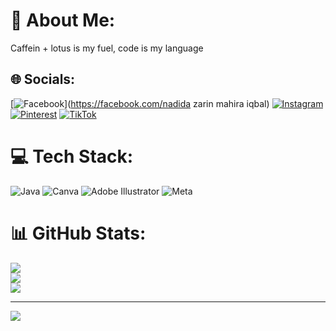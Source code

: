 # 💫 About Me:
Caffein + lotus is my fuel, code is my language<br>


## 🌐 Socials:
[![Facebook](https://img.shields.io/badge/Facebook-%231877F2.svg?logo=Facebook&logoColor=white)](https://facebook.com/nadida zarin mahira iqbal) [![Instagram](https://img.shields.io/badge/Instagram-%23E4405F.svg?logo=Instagram&logoColor=white)](https://instagram.com/nadidazarin) [![Pinterest](https://img.shields.io/badge/Pinterest-%23E60023.svg?logo=Pinterest&logoColor=white)](https://pinterest.com/mahiranadidazarin) [![TikTok](https://img.shields.io/badge/TikTok-%23000000.svg?logo=TikTok&logoColor=white)](https://tiktok.com/@@dazaai31_) 

# 💻 Tech Stack:
![Java](https://img.shields.io/badge/java-%23ED8B00.svg?style=for-the-badge&logo=openjdk&logoColor=white) ![Canva](https://img.shields.io/badge/Canva-%2300C4CC.svg?style=for-the-badge&logo=Canva&logoColor=white) ![Adobe Illustrator](https://img.shields.io/badge/adobe%20illustrator-%23FF9A00.svg?style=for-the-badge&logo=adobe%20illustrator&logoColor=white) ![Meta](https://img.shields.io/badge/Meta-%230467DF.svg?style=for-the-badge&logo=Meta&logoColor=white)
# 📊 GitHub Stats:
![](https://github-readme-stats.vercel.app/api?username=nadidazarin-collab&theme=tokyonight&hide_border=false&include_all_commits=false&count_private=false)<br/>
![](https://nirzak-streak-stats.vercel.app/?user=nadidazarin-collab&theme=tokyonight&hide_border=false)<br/>
![](https://github-readme-stats.vercel.app/api/top-langs/?username=nadidazarin-collab&theme=tokyonight&hide_border=false&include_all_commits=false&count_private=false&layout=compact)

---
[![](https://visitcount.itsvg.in/api?id=nadidazarin-collab&icon=0&color=0)](https://visitcount.itsvg.in)

<!-- Proudly created with GPRM ( https://gprm.itsvg.in ) -->
